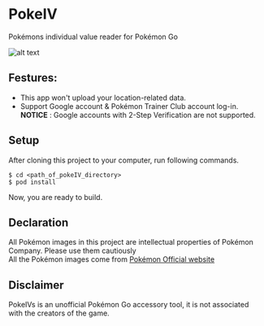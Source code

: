 # PokeIV
Pokémons individual value reader for Pokémon Go

![alt text](http://i.imgur.com/8Jukpzc.png "snapshot")

## Festures:
* This app won't upload your location-related data.
* Support Google account & Pokémon Trainer Club account log-in.<br>
**NOTICE** : Google accounts with 2-Step Verification are not supported.

## Setup
After cloning this project to your computer, run following commands.
````
$ cd <path_of_pokeIV_directory> 
$ pod install
````
Now, you are ready to build.

## Declaration
All Pokémon images in this project are intellectual properties of Pokémon Company. Please use them cautiously<br>
All the Pokémon images come from [Pokémon Official website](http://www.pokemon.com/)

## Disclaimer
PokeIVs is an unofficial Pokémon Go accessory tool, it is not associated with the creators of the game.
